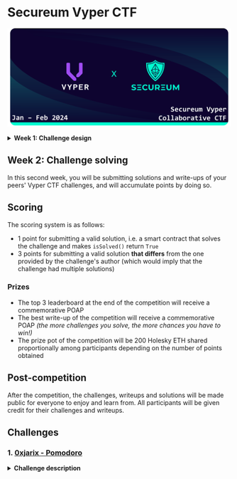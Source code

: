 # Secureum Vyper CTF

![Secureum-Vyper-CTF-header](img/Secureum-Vyper-CTF-header.png)

<details>
<summary><b>Week 1: Challenge design</b></summary>

If you are reading this, congratulations! You have made it to the top 16 of RACE-26 and are officially participating in the Secureum Vyper CTF!

## What is this about?

The: Secureum Vyper CTF is a collaborative competition where you will design and submit an original CTF challenge written in Vyper and deployed on the Holesky testnet.

## Week 1: Challenge design

In this first week, you will be designing and submitting a CTF challenge completely written in Vyper and deployed on the Holesky testnet (use the following RPC endpoint: `https://ethereum-holesky.publicnode.com/`).

### Frameworks

To do so, you can use any framework or tool you want, such as:

- [Foundry](https://book.getfoundry.sh/), through [pcaversaccio](https://github.com/pcaversaccio)'s [`VyperDeployer.sol`](https://github.com/pcaversaccio/snekmate/blob/main/lib/utils/VyperDeployer.sol)
- [Brownie](https://eth-brownie.readthedocs.io/en/stable/)
- [ApeWorkX](https://docs.apeworx.io/), through the [`ape-vyper`](https://github.com/ApeWorX/ape-vyper) plugin
- [Hardhat](https://hardhat.org/docs), through the [`hardhat-vyper`](https://hardhat.org/hardhat-runner/plugins/nomiclabs-hardhat-vyper) plugin
- [Remix IDE](https://remix.ethereum.org/), through the `vyper-plugin` (see [the plugins list](https://remix-ide.readthedocs.io/en/latest/plugin_list.html))

### `vyper` compiler

If it's your first time working with Vyper, or generally any kind of `python`-based project, you might want to install the `vyper` compiler and its dependencies in a virtual environment. To do so, you can follow the instructions in the [Vyper documentation](https://docs.vyperlang.org/en/latest/installing-vyper.html#creating-a-virtual-environment).

### Submission

To submit your challenge, you will need to create a private repository in your GitHub account and invite [luksgrin](https://github.com/luksgrin) as collaborator. The repository should contain:

- A `README.md` file with a description of the challenge (title, story...), the solution, and the contract's address on the Holesky testnet (there's no need to verify the source code, but feel free to do so if you want to)
- The source code of your challenge in a `src/` directory

It is recommended that you use a framework that allows you to write tests for your challenge, but it is not mandatory. If you do write tests, you can include them in a `test/` directory.

For the sake of consistency, all challenges must implement the `IVyperSecureumCTF` interface, which is defined as follows:

```python
@external
def isSolved() -> bool:
    """
    Returns whether the challenge has been solved or not.
    """
    pass
```

### Evaluation

The challenge will be considered valid if it is solvable by (at least) the solution you provide. If deemed solvable, the challenge will be added to the roster of challenges for the second week of the competition.

## Example

To give you an idea of a valid submission, head over to the [`example`](example) directory.

</details>

## Week 2: Challenge solving

In this second week, you will be submitting solutions and write-ups of your peers' Vyper CTF challenges, and will accumulate points by doing so.

## Scoring

The scoring system is as follows:

- 1 point for submitting a valid solution, i.e. a smart contract that solves the challenge and makes `isSolved()` return `True`
- 3 points for submitting a valid solution **that differs** from the one provided by the challenge's author (which would imply that the challenge had multiple solutions)

### Prizes

- The top 3 leaderboard at the end of the competition will receive a commemorative POAP
- The best write-up of the competition will receive a commemorative POAP _(the more challenges you solve, the more chances you have to win!)_
- The prize pot of the competition will be 200 Holesky ETH shared proportionally among participants depending on the number of points obtained

## Post-competition

After the competition, the challenges, writeups and solutions will be made public for everyone to enjoy and learn from. All participants will be given credit for their challenges and writeups.

## Challenges

### 1. [0xjarix - Pomodoro](./challenges/0xjarix-pomodoro/)

<details>
<summary><b>Challenge description</b></summary>

There's a new Work-To-Earn in town.

Get your **PomodoroNFT** so you're eligible for rewards on the Pomodoro DApp.

You might have heard of the "_Pomodoro Technique_" if you're all about being productive in your work, nonetheless here's a quick explanation:

Usually people work for 5 hours straight, lose efficiency as time goes on due to lack of focus, and get 1 hour of rest afterwards. The Pomodoro technique consists of highly efficient working shifts of 25 minutes followed by 5 minutes of rest as people find it difficult to focus for more than 25 minutes. The Pomodoro DApp incentivizes the use of the Pomodoro technique by awarding users with some ETH provided they own a PomodoroNFT. For every 25 minute of work, the user receives 0.000001 ETH.

The NFT costs `0.1 ether`, and the reward is `1e12`.

For flexibility purposes, the length of the pause is not fixed, although it is recommended that users spend exactly 5 minutes. The user can pause whenever they want for emergency purposes.

Could you drain the Pomodoro contract's funds?

</details>